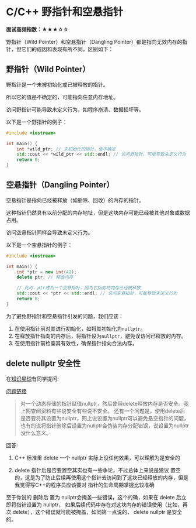# C/C++ 野指针和空悬指针

**面试高频指数：★★★☆☆**

野指针（Wild Pointer）和空悬指针（Dangling Pointer）都是指向无效内存的指针，但它们的成因和表现有所不同，区别如下：

## 野指针（Wild Pointer）
野指针是一个未被初始化或已被释放的指针。

所以它的值是不确定的，可能指向任意内存地址。

访问野指针可能导致未定义行为，如程序崩溃、数据损坏等。

以下是一个野指针的例子：

```cpp
#include <iostream>

int main() {
    int *wild_ptr; // 未初始化的指针，值不确定
    std::cout << *wild_ptr << std::endl; // 访问野指针，可能导致未定义行为
    return 0;
}
```
## 空悬指针（Dangling Pointer）
空悬指针是指向已经被释放（如删除、回收）的内存的指针。

这种指针仍然具有以前分配的内存地址，但是这块内存可能已经被其他对象或数据占用。

访问空悬指针同样会导致未定义行为。

以下是一个空悬指针的例子：

```cpp
#include <iostream>

int main() {
    int *ptr = new int(42);
    delete ptr; // 释放内存

    // 此时，ptr成为一个空悬指针，因为它指向的内存已经被释放
    std::cout << *ptr << std::endl; // 访问空悬指针，可能导致未定义行为
    return 0;
}
```

为了避免野指针和空悬指针引发的问题，我们应该：

1. 在使用指针前对其进行初始化，如将其初始化为`nullptr`。
2. 在释放指针指向的内存后，将指针设为`nullptr`，避免误访问已释放的内存。
3. 在使用指针前检查其有效性，确保指针指向合法内存。

## delete nullptr 安全性

在[知识星球](https://www.yuque.com/csguide/go/fw8rzr12f0vn5bfb)有同学提问:

[问题链接](https://t.zsxq.com/0dYauoOdq)

> 对一个动态存储的指针赋值nullptr，然后使用delete释放内存是否安全。我上网查阅资料有些说安全有些说不安全。
还有一个问题是，使用delete后是否要将其设置为nullptr，网上说设置为nullptr可以避免悬空指针的问题，也有的说将指针删除后设置为nullptr会伪装内存分配错误，说设置为nullptr没什么意义。

回答:

1. C++ 标准里 delete 一个 nullptr 实际上没任何效果，可以理解为是安全的

2. delete 指针后是否要置空其实也有一些争论，不过总体上来说是建议 置空的，这是为了防止后续再使用这个指针去访问到了这块已经释放的内存，但是我觉得写C++的程序员应该要对 指针的生命周期掌握比较准确

至于你说的 删除后 置为 nullptr会掩盖一些错误，这个的确，如果在 delete 后立即将指针设置为 nullptr， 如果后续代码中存在对这块内存的错误使用（比如，再次 delete），这个错误就可能被掩盖，如同第一点说的， delete nullptr 是安全的。



